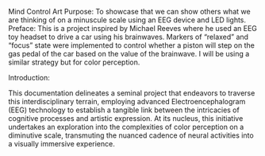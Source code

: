Mind Control Art
Purpose:
To showcase that we can show others what we are thinking of on a minuscule scale using an EEG device and LED lights. 
Preface:
This is a project inspired by Michael Reeves where he used an EEG toy headset to drive a car using his brainwaves. Markers of “relaxed” and “focus” state were implemented to control whether a piston will step on the gas pedal of the car based on the value of the brainwave.
I will be using a similar strategy but for color perception. 

Introduction:

This documentation delineates a seminal project that endeavors to traverse this interdisciplinary terrain, employing advanced Electroencephalogram (EEG) technology to establish a tangible link between the intricacies of cognitive processes and artistic expression.
At its nucleus, this initiative undertakes an exploration into the complexities of color perception on a diminutive scale, transmuting the nuanced cadence of neural activities into a visually immersive experience.

